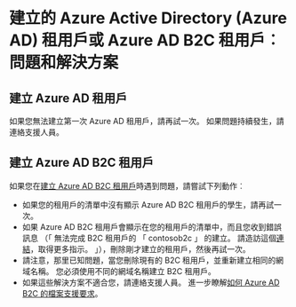 <properties
    pageTitle="Azure Active Directory︰ 建立租用戶支援主題 |Microsoft Azure"
    description="建立 Azure Active Directory 租用戶或 Azure Active Directory B2C 租用戶︰ 問題和解決方案"
    services="active-directory-b2c"
    documentationCenter=""
    authors="swkrish"
    manager="msmbaldwin"
    editor="bryanla"/>

<tags
    ms.service="active-directory-b2c"
    ms.workload="identity"
    ms.tgt_pltfrm="na"
    ms.devlang="na"
    ms.topic="article"
    ms.date="08/30/2016"
    ms.author="swkrish"/>

# <a name="creating-an-azure-active-directory-azure-ad-tenant-or-azure-ad-b2c-tenant-issues-and-resolutions"></a>建立的 Azure Active Directory (Azure AD) 租用戶或 Azure AD B2C 租用戶︰ 問題和解決方案

## <a name="creating-an-azure-ad-tenant"></a>建立 Azure AD 租用戶

如果您無法建立第一次 Azure AD 租用戶，請再試一次。 如果問題持續發生，請連絡支援人員。

## <a name="creating-an-azure-ad-b2c-tenant"></a>建立 Azure AD B2C 租用戶

如果您在[建立 Azure AD B2C 租用戶](active-directory-b2c-get-started.md)時遇到問題，請嘗試下列動作︰
 
- 如果您的租用戶的清單中沒有顯示 Azure AD B2C 租用戶的學生，請再試一次。
- 如果 Azure AD B2C 租用戶會顯示在您的租用戶的清單中，而且您收到錯誤訊息 （「 無法完成 B2C 租用戶的 「 contosob2c 」 的建立。 請造訪這個[連結](http://go.microsoft.com/fwlink/?LinkID=624192&clcid=0x409)，取得更多指示。 」），刪除剛才建立的租用戶，然後再試一次。
- 請注意，那里已知問題，當您刪除現有的 B2C 租用戶，並重新建立相同的網域名稱。 您必須使用不同的網域名稱建立 B2C 租用戶。
- 如果這些解決方案不適合您，請連絡支援人員。 進一步瞭解[如何 Azure AD B2C 的檔案支援要求](active-directory-b2c-support.md)。
